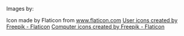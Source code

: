 Images by:

Icon made by Flaticon from www.flaticon.com
<a href="https://www.flaticon.com/free-icons/user" title="user icons">User icons created by Freepik - Flaticon</a>
<a href="https://www.flaticon.com/free-icons/computer" title="computer icons">Computer icons created by Freepik - Flaticon</a>